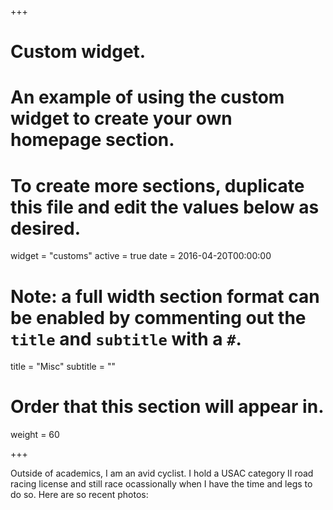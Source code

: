 +++
# Custom widget.
# An example of using the custom widget to create your own homepage section.
# To create more sections, duplicate this file and edit the values below as desired.
widget = "customs"
active = true
date = 2016-04-20T00:00:00

# Note: a full width section format can be enabled by commenting out the `title` and `subtitle` with a `#`.
title = "Misc"
subtitle = ""

# Order that this section will appear in.
weight = 60

+++

Outside of academics, I am an avid cyclist. I hold a USAC category II road racing license and still race ocassionally when I have the time and legs to do so. Here are so recent photos:

